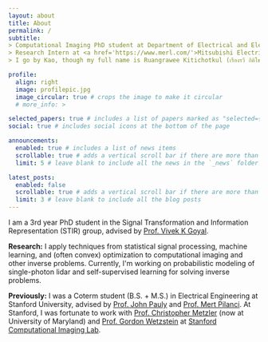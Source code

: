 ```yaml
---
layout: about
title: About
permalink: /
subtitle: 
> Computational Imaging PhD student at Department of Electrical and Electronic Engineering, <a href='https://www.bu.edu/'>Boston University</a>
> Research Intern at <a href='https://www.merl.com/'>Mitsubishi Electric Research Laboratories (MERL)</a>
> I go by Kao, though my full name is Ruangrawee Kitichotkul (เรืองรวี กิติโชตน์กุล).

profile:
  align: right
  image: profilepic.jpg
  image_circular: true # crops the image to make it circular
  # more_info: >

selected_papers: true # includes a list of papers marked as "selected={true}"
social: true # includes social icons at the bottom of the page

announcements:
  enabled: true # includes a list of news items
  scrollable: true # adds a vertical scroll bar if there are more than 3 news items
  limit: 5 # leave blank to include all the news in the `_news` folder

latest_posts:
  enabled: false
  scrollable: true # adds a vertical scroll bar if there are more than 3 new posts items
  limit: 3 # leave blank to include all the blog posts
---
```


I am a 3rd year PhD student in the Signal Transformation and Information Representation (STIR) group, advised by <a href='https://www.vivekgoyal.org/'>Prof. Vivek K Goyal</a>.

**Research:** I apply techniques from statistical signal processing, machine learning, and (often convex) optimization to computational imaging and other inverse problems.
Currently, I'm working on probabilistic modeling of single-photon lidar and self-supervised learning for solving inverse problems.

**Previously:** I was a Coterm student (B.S. + M.S.) in Electrical Engineering at Stanford University, advised by <a href='https://web.stanford.edu/~pauly/'>Prof. John Pauly</a> and <a href='https://stanford.edu/~pilanci/'>Prof. Mert Pilanci</a>. At Stanford, I was fortunate to work with <a href='https://www.cs.umd.edu/~metzler/'>Prof. Christopher Metzler</a> (now at University of Maryland) and <a href='https://stanford.edu/~gordonwz/'>Prof. Gordon Wetzstein</a> at <a href='https://www.computationalimaging.org/'>Stanford Computational Imaging Lab</a>.


